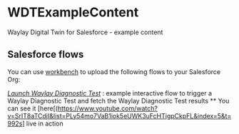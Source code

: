 # WDTExampleContent
Waylay Digital Twin for Salesforce - example content

## Salesforce flows
You can use [workbench](https://workbench.developerforce.com/metadataDeploy.php) to upload the following flows to your Salesforce Org:

*[Launch Waylay Diagnostic Test](/Flows/LaunchDiagnosticTest)* : example interactive flow to trigger a Waylay Diagnostic Test and fetch the Waylay Diagnostic Test results
** You can see it [here[(https://www.youtube.com/watch?v=SrIT8aTCdjI&list=PLy54mo7VaB1iok5eUWK3uFcHTigpCkpFL&index=5&t=992s] live in action
